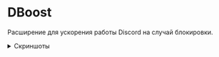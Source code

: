 # DBoost
Расширение для ускорения работы Discord на случай блокировки.

<details>
<summary>Скриншоты</summary>

<img src=".github/images/img_1.png" alt="Скриншот главной страницы DBoost 1">

</details>
